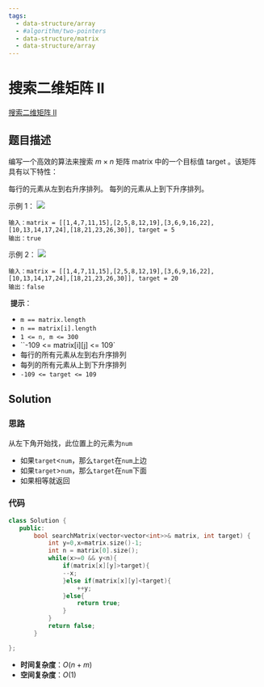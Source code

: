 ```yaml
---
tags:
  - data-structure/array
  - #algorithm/two-pointers
  - data-structure/matrix
  - data-structure/array
---
```


# 搜索二维矩阵 II
[搜索二维矩阵 II](https://leetcode-cn.com/problems/search-a-2d-matrix-ii/)

## 题目描述
编写一个高效的算法来搜索 $m \times n$ 矩阵 matrix 中的一个目标值 target 。该矩阵具有以下特性：

每行的元素从左到右升序排列。
每列的元素从上到下升序排列。
 

示例 1：
![](https://assets.leetcode-cn.com/aliyun-lc-upload/uploads/2020/11/25/searchgrid2.jpg)
```
输入：matrix = [[1,4,7,11,15],[2,5,8,12,19],[3,6,9,16,22],[10,13,14,17,24],[18,21,23,26,30]], target = 5
输出：true
```

示例 2：
![](https://assets.leetcode-cn.com/aliyun-lc-upload/uploads/2020/11/25/searchgrid.jpg)
```
输入：matrix = [[1,4,7,11,15],[2,5,8,12,19],[3,6,9,16,22],[10,13,14,17,24],[18,21,23,26,30]], target = 20
输出：false
```
 **提示**：
- `m == matrix.length`
- `n == matrix[i].length`
- `1 <= n, m <= 300`
- ``-109 <= matrix[i][j] <= 109`
- 每行的所有元素从左到右升序排列
- 每列的所有元素从上到下升序排列
- `-109 <= target <= 109`
 
 ## Solution
### 思路
从左下角开始找，此位置上的元素为`num`
- 如果`target`$<$`num`，那么`target`在`num`上边
- 如果`target`$>$`num`，那么`target`在`num`下面
- 如果相等就返回


### 代码
 ```C++
class Solution {
	public:
		bool searchMatrix(vector<vector<int>>& matrix, int target) {
			int y=0,x=matrix.size()-1;
			int n = matrix[0].size();
			while(x>=0 && y<n){
				if(matrix[x][y]>target){
				--x;
				}else if(matrix[x][y]<target){
					++y;
				}else{
					return true;
				}
			}
			return false;
		}

};
```
- **时间复杂度**：$O(n+m)$
- **空间复杂度**：$O(1)$
